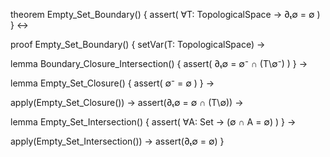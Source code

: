 theorem Empty_Set_Boundary() {
  assert(
    ∀T: TopologicalSpace →
    ∂ₜ∅ = ∅
  )
} ↔

proof Empty_Set_Boundary() {
  setVar(T: TopologicalSpace) →
  
  lemma Boundary_Closure_Intersection() {
    assert(
      ∂ₜ∅ = ∅⁻ ∩ (T\∅⁻)
    )
  } →

  lemma Empty_Set_Closure() {
    assert(
      ∅⁻ = ∅
    )
  } →

  apply(Empty_Set_Closure()) →
  assert(∂ₜ∅ = ∅ ∩ (T\∅)) →

  lemma Empty_Set_Intersection() {
    assert(
      ∀A: Set → (∅ ∩ A = ∅)
    )
  } →

  apply(Empty_Set_Intersection()) →
  assert(∂ₜ∅ = ∅)
}